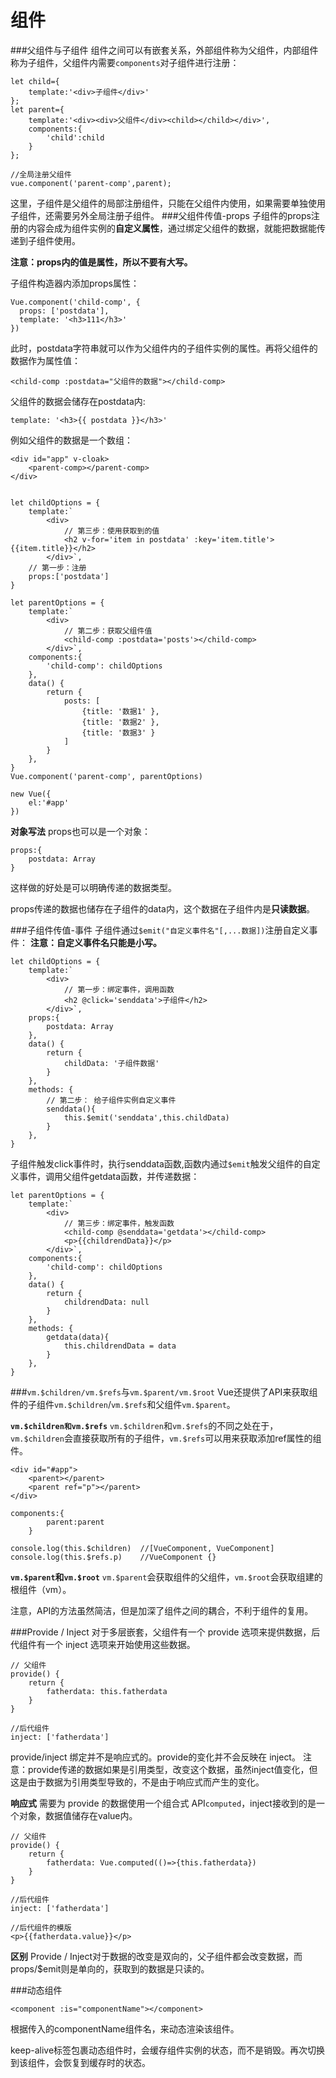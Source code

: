 组件
===================
###父组件与子组件
组件之间可以有嵌套关系，外部组件称为父组件，内部组件称为子组件，父组件内需要`components`对子组件进行注册：

    let child={
        template:'<div>子组件</div>'
    };
    let parent={
        template:'<div><div>父组件</div><child></child></div>',
        components:{
            'child':child
        }
    };

    //全局注册父组件
    vue.component('parent-comp',parent);
这里，子组件是父组件的局部注册组件，只能在父组件内使用，如果需要单独使用子组件，还需要另外全局注册子组件。
###父组件传值-props
子组件的props注册的内容会成为组件实例的**自定义属性**，通过绑定父组件的数据，就能把数据能传递到子组件使用。

**注意：props内的值是属性，所以不要有大写。**

子组件构造器内添加props属性：
```
Vue.component('child-comp', {
  props: ['postdata'],
  template: '<h3>111</h3>'
})
```
此时，postdata字符串就可以作为父组件内的子组件实例的属性。再将父组件的数据作为属性值：
```
<child-comp :postdata="父组件的数据"></child-comp>
```
父组件的数据会储存在postdata内:
```
template: '<h3>{{ postdata }}</h3>'
```
例如父组件的数据是一个数组：
```
<div id="app" v-cloak>
    <parent-comp></parent-comp>
</div>


let childOptions = {
    template:`
        <div>
            // 第三步：使用获取到的值
            <h2 v-for='item in postdata' :key='item.title'>{{item.title}}</h2>
        </div>`,
    // 第一步：注册
    props:['postdata']
}

let parentOptions = {
    template:`
        <div> 
            // 第二步：获取父组件值
            <child-comp :postdata='posts'></child-comp>
        </div>`,
    components:{
        'child-comp': childOptions
    },
    data() {
        return {
            posts: [
                {title: '数据1' },
                {title: '数据2' },
                {title: '数据3' }
            ]
        }
    },
}
Vue.component('parent-comp', parentOptions)

new Vue({
    el:'#app'
})
```
**对象写法**
props也可以是一个对象：
```
props:{
    postdata: Array
}
```
这样做的好处是可以明确传递的数据类型。

props传递的数据也储存在子组件的data内，这个数据在子组件内是**只读数据**。

###子组件传值-事件
子组件通过`$emit("自定义事件名"[,...数据])`注册自定义事件：
**注意：自定义事件名只能是小写。**
```
let childOptions = {
    template:`
        <div>
            // 第一步：绑定事件，调用函数
            <h2 @click='senddata'>子组件</h2>
        </div>`,
    props:{
        postdata: Array
    },
    data() {
        return {
            childData: '子组件数据'
        }
    },
    methods: {
        // 第二步： 给子组件实例自定义事件
        senddata(){
            this.$emit('senddata',this.childData)
        }
    },
}
```
子组件触发click事件时，执行senddata函数,函数内通过`$emit`触发父组件的自定义事件，调用父组件getdata函数，并传递数据：
```
let parentOptions = {
    template:`
        <div>
            // 第三步：绑定事件，触发函数
            <child-comp @senddata='getdata'></child-comp>
            <p>{{childrendData}}</p>
        </div>`,
    components:{
        'child-comp': childOptions
    },
    data() {
        return {
            childrendData: null
        }
    },
    methods: {
        getdata(data){
            this.childrendData = data
        }
    },
}
```
###`vm.$children/vm.$refs`与`vm.$parent/vm.$root`
Vue还提供了API来获取组件的子组件`vm.$children`/`vm.$refs`和父组件`vm.$parent`。

**`vm.$children和vm.$refs`**
`vm.$children`和`vm.$refs`的不同之处在于，`vm.$children`会直接获取所有的子组件，`vm.$refs`可以用来获取添加ref属性的组件。

    <div id="#app">
        <parent></parent>
        <parent ref="p"></parent>    
    </div>
    
    components:{	
            parent:parent	
        }

    console.log(this.$children)  //[VueComponent, VueComponent]
    console.log(this.$refs.p)    //VueComponent {}

**`vm.$parent`和`vm.$root`** 
`vm.$parent`会获取组件的父组件，`vm.$root`会获取组建的根组件（vm）。

注意，API的方法虽然简洁，但是加深了组件之间的耦合，不利于组件的复用。

###Provide / Inject
对于多层嵌套，父组件有一个 provide 选项来提供数据，后代组件有一个 inject 选项来开始使用这些数据。

```
// 父组件
provide() {
    return {
        fatherdata: this.fatherdata
    }
}

//后代组件
inject: ['fatherdata']
```
provide/inject 绑定并不是响应式的。provide的变化并不会反映在 inject。
注意：provide传递的数据如果是引用类型，改变这个数据，虽然inject值变化，但这是由于数据为引用类型导致的，不是由于响应式而产生的变化。

**响应式**
需要为 provide 的数据使用一个组合式 API`computed`，inject接收到的是一个对象，数据值储存在value内。
```
// 父组件
provide() {
    return {
        fatherdata: Vue.computed(()=>{this.fatherdata})
    }
}

//后代组件
inject: ['fatherdata']

//后代组件的模版
<p>{{fatherdata.value}}</p>
```
**区别**
Provide / Inject对于数据的改变是双向的，父子组件都会改变数据，而props/$emit则是单向的，获取到的数据是只读的。

###动态组件
```
<component :is="componentName"></component>
```
根据传入的componentName组件名，来动态渲染该组件。

keep-alive标签包裹动态组件时，会缓存组件实例的状态，而不是销毁。再次切换到该组件，会恢复到缓存时的状态。